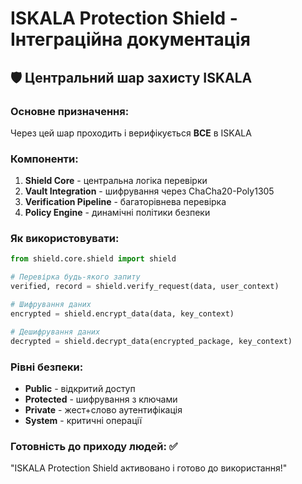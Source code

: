 # ISKALA Protection Shield - Інтеграційна документація

## 🛡️ Центральний шар захисту ISKALA

### Основне призначення:
Через цей шар проходить і верифікується **ВСЕ** в ISKALA

### Компоненти:
1. **Shield Core** - центральна логіка перевірки
2. **Vault Integration** - шифрування через ChaCha20-Poly1305
3. **Verification Pipeline** - багаторівнева перевірка
4. **Policy Engine** - динамічні політики безпеки

### Як використовувати:

```python
from shield.core.shield import shield

# Перевірка будь-якого запиту
verified, record = shield.verify_request(data, user_context)

# Шифрування даних
encrypted = shield.encrypt_data(data, key_context)

# Дешифрування даних
decrypted = shield.decrypt_data(encrypted_package, key_context)
```

### Рівні безпеки:
- **Public** - відкритий доступ
- **Protected** - шифрування з ключами
- **Private** - жест+слово аутентифікація
- **System** - критичні операції

### Готовність до приходу людей: ✅
"ISKALA Protection Shield активовано і готово до використання!"
